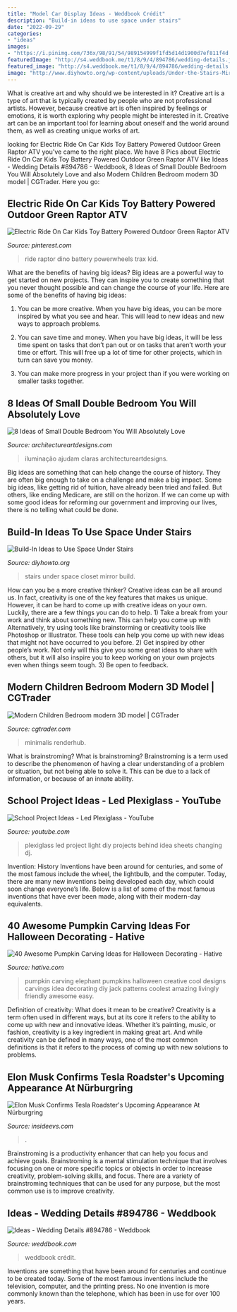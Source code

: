 ```yaml
---
title: "Model Car Display Ideas - Weddbook Crédit"
description: "Build-in ideas to use space under stairs"
date: "2022-09-29"
categories:
- "ideas"
images:
- "https://i.pinimg.com/736x/98/91/54/989154999f1fd5d14d1900d7ef811f4d.jpg"
featuredImage: "http://s4.weddbook.me/t1/8/9/4/894786/wedding-details.jpg"
featured_image: "http://s4.weddbook.me/t1/8/9/4/894786/wedding-details.jpg"
image: "http://www.diyhowto.org/wp-content/uploads/Under-the-Stairs-Mirror-Closet-20-Build-In-Ideas-to-Use-Space-Under-Stairs-DIYHowto.jpg"
---
```



What is creative art and why should we be interested in it?
Creative art is a type of art that is typically created by people who are not professional artists. However, because creative art is often inspired by feelings or emotions, it is worth exploring why people might be interested in it. Creative art can be an important tool for learning about oneself and the world around them, as well as creating unique works of art.

	

		
looking for Electric Ride On Car Kids Toy Battery Powered Outdoor Green Raptor ATV you've came to the right place. We have 8 Pics about Electric Ride On Car Kids Toy Battery Powered Outdoor Green Raptor ATV like Ideas - Wedding Details #894786 - Weddbook, 8 Ideas of Small Double Bedroom You Will Absolutely Love and also Modern Children Bedroom modern 3D model | CGTrader. Here you go:
		
    
## Electric Ride On Car Kids Toy Battery Powered Outdoor Green Raptor ATV

<img loading=lazy src="https://i.pinimg.com/736x/98/91/54/989154999f1fd5d14d1900d7ef811f4d.jpg" onerror="this.onerror=null;this.src='https://tse3.mm.bing.net/th?id=OIP.RyPrq4BXWe181dKXhRUxlAHaHa&amp;pid=15.1';" alt="Electric Ride On Car Kids Toy Battery Powered Outdoor Green Raptor ATV">

_Source: pinterest.com_

>ride raptor dino battery powerwheels trax kid. 

	

What are the benefits of having big ideas?
Big ideas are a powerful way to get started on new projects. They can inspire you to create something that you never thought possible and can change the course of your life. Here are some of the benefits of having big ideas:
1. You can be more creative. When you have big ideas, you can be more inspired by what you see and hear. This will lead to new ideas and new ways to approach problems.

2. You can save time and money. When you have big ideas, it will be less time spent on tasks that don’t pan out or on tasks that aren’t worth your time or effort. This will free up a lot of time for other projects, which in turn can save you money.

3. You can make more progress in your project than if you were working on smaller tasks together.

    
## 8 Ideas Of Small Double Bedroom You Will Absolutely Love

<img loading=lazy src="https://www.architectureartdesigns.com/wp-content/uploads/2020/07/6-3.jpg" onerror="this.onerror=null;this.src='https://tse4.mm.bing.net/th?id=OIP.Y7sL6UXKjKrGCJZ0b91oaAHaLj&amp;pid=15.1';" alt="8 Ideas of Small Double Bedroom You Will Absolutely Love">

_Source: architectureartdesigns.com_

>iluminação ajudam claras architectureartdesigns. 

	

Big ideas are something that can help change the course of history. They are often big enough to take on a challenge and make a big impact. Some big ideas, like getting rid of tuition, have already been tried and failed. But others, like ending Medicare, are still on the horizon. If we can come up with some good ideas for reforming our government and improving our lives, there is no telling what could be done.

    
## Build-In Ideas To Use Space Under Stairs

<img loading=lazy src="http://www.diyhowto.org/wp-content/uploads/Under-the-Stairs-Mirror-Closet-20-Build-In-Ideas-to-Use-Space-Under-Stairs-DIYHowto.jpg" onerror="this.onerror=null;this.src='https://tse1.mm.bing.net/th?id=OIP.1XAMW79T4_wh-98fS4RoewHaJ8&amp;pid=15.1';" alt="Build-In Ideas to Use Space Under Stairs">

_Source: diyhowto.org_

>stairs under space closet mirror build. 

	

How can you be a more creative thinker?
Creative ideas can be all around us. In fact, creativity is one of the key features that makes us unique. However, it can be hard to come up with creative ideas on your own. Luckily, there are a few things you can do to help. 1) Take a break from your work and think about something new. This can help you come up with Alternatively, try using tools like brainstorming or creativity tools like Photoshop or Illustrator. These tools can help you come up with new ideas that might not have occurred to you before. 2) Get inspired by other people’s work. Not only will this give you some great ideas to share with others, but it will also inspire you to keep working on your own projects even when things seem tough. 3) Be open to feedback.

    
## Modern Children Bedroom Modern 3D Model | CGTrader

<img loading=lazy src="https://img2.cgtrader.com/items/2718557/c181a92d9a/modern-children-bedroom-3d-model.jpg" onerror="this.onerror=null;this.src='https://tse4.mm.bing.net/th?id=OIP.-d-UBj5YV54bdvSkxfQ9vgHaFs&amp;pid=15.1';" alt="Modern Children Bedroom modern 3D model | CGTrader">

_Source: cgtrader.com_

>minimalis renderhub. 

	

What is brainstroming?
What is brainstroming? Brainstroming is a term used to describe the phenomenon of having a clear understanding of a problem or situation, but not being able to solve it. This can be due to a lack of information, or because of an innate ability.

    
## School Project Ideas - Led Plexiglass - YouTube

<img loading=lazy src="http://i1.ytimg.com/vi/s7TlxB3xwdg/maxresdefault.jpg" onerror="this.onerror=null;this.src='https://tse2.mm.bing.net/th?id=OIP.zaz7W2tyGyO5CoTdftSyDAHaEK&amp;pid=15.1';" alt="School Project Ideas - Led Plexiglass - YouTube">

_Source: youtube.com_

>plexiglass led project light diy projects behind idea sheets changing dj. 

	

Invention: History
Inventions have been around for centuries, and some of the most famous include the wheel, the lightbulb, and the computer. Today, there are many new inventions being developed each day, which could soon change everyone’s life. Below is a list of some of the most famous inventions that have ever been made, along with their modern-day equivalents.

    
## 40 Awesome Pumpkin Carving Ideas For Halloween Decorating - Hative

<img loading=lazy src="https://hative.com/wp-content/uploads/2014/10/pumpkin-carving-ideas/25-elephant-pumpkin.jpg" onerror="this.onerror=null;this.src='https://tse2.mm.bing.net/th?id=OIP.ckNgBTfrVTNPfZ8VyDiHAQHaIh&amp;pid=15.1';" alt="40 Awesome Pumpkin Carving Ideas for Halloween Decorating - Hative">

_Source: hative.com_

>pumpkin carving elephant pumpkins halloween creative cool designs carvings idea decorating diy jack patterns coolest amazing livingly friendly awesome easy. 

	

Definition of creativity: What does it mean to be creative?
Creativity is a term often used in different ways, but at its core it refers to the ability to come up with new and innovative ideas. Whether it’s painting, music, or fashion, creativity is a key ingredient in making great art. And while creativity can be defined in many ways, one of the most common definitions is that it refers to the process of coming up with new solutions to problems.

    
## Elon Musk Confirms Tesla Roadster&#039;s Upcoming Appearance At Nürburgring

<img loading=lazy src="https://cdn.motor1.com/images/mgl/oAEQL/s1/elon-musk-e-la-tesla-roadster.jpg" onerror="this.onerror=null;this.src='https://tse3.mm.bing.net/th?id=OIP.KIh_MlwIP1XoEb1XuBTt4AHaEK&amp;pid=15.1';" alt="Elon Musk Confirms Tesla Roadster&#039;s Upcoming Appearance At Nürburgring">

_Source: insideevs.com_

>. 

	

Brainstroming is a productivity enhancer that can help you focus and achieve goals. Brainstroming is a mental stimulation technique that involves focusing on one or more specific topics or objects in order to increase creativity, problem-solving skills, and focus. There are a variety of brainstroming techniques that can be used for any purpose, but the most common use is to improve creativity.

    
## Ideas - Wedding Details #894786 - Weddbook

<img loading=lazy src="http://s4.weddbook.me/t1/8/9/4/894786/wedding-details.jpg" onerror="this.onerror=null;this.src='https://tse1.mm.bing.net/th?id=OIP.obP1WtWaHbDJpImwlsXebwHaLH&amp;pid=15.1';" alt="Ideas - Wedding Details #894786 - Weddbook">

_Source: weddbook.com_

>weddbook crédit. 

	

Inventions are something that have been around for centuries and continue to be created today. Some of the most famous inventions include the television, computer, and the printing press. No one invention is more commonly known than the telephone, which has been in use for over 100 years.

